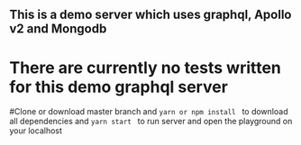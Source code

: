 ## This is a demo server which uses graphql, Apollo v2 and Mongodb 

# There are currently no tests written for this demo graphql server 

#Clone or download master branch and `yarn or npm install ` to download all dependencies and `yarn start ` to run server and open the playground on your localhost 